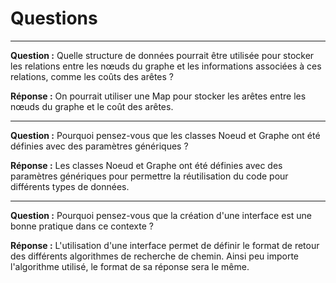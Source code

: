 # Questions

---------------------------

**Question :** Quelle structure de données pourrait être utilisée pour stocker les relations entre les nœuds du graphe
et les informations associées à ces relations, comme les coûts des arêtes ?

**Réponse :** On pourrait utiliser une Map pour stocker les arêtes entre les nœuds du graphe et le coût des arêtes.

---------------------------

**Question :** Pourquoi pensez-vous que les classes Noeud et Graphe ont été définies avec des paramètres génériques ?

**Réponse :** Les classes Noeud et Graphe ont été définies avec des paramètres génériques pour permettre
la réutilisation du code pour différents types de données.

---------------------------

**Question :** Pourquoi pensez-vous que la création d'une interface est une bonne pratique dans ce contexte ?

**Réponse :** L'utilisation d'une interface permet de définir le format de retour des différents algorithmes
de recherche de chemin. Ainsi peu importe l'algorithme utilisé, le format de sa réponse sera le même.